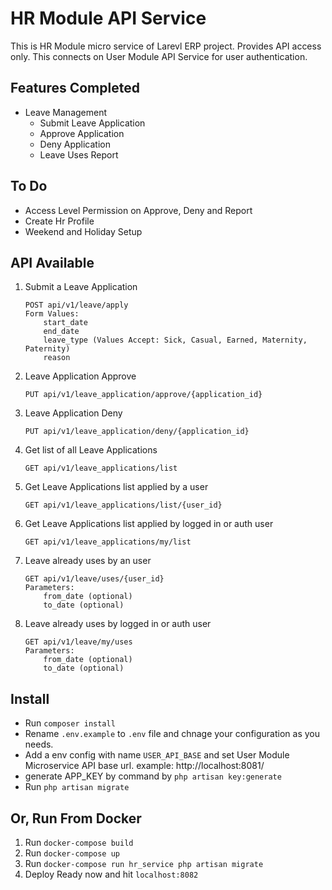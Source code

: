 HR Module API Service
=====


This is HR Module micro service of Larevl ERP project. Provides API access only. This connects on User Module API Service for user authentication.

Features Completed
-------

* Leave Management
	- Submit Leave Application 
	- Approve Application 
	- Deny Application 
	- Leave Uses Report 

To Do
-------

* Access Level Permission on Approve, Deny and Report
* Create Hr Profile
* Weekend and Holiday Setup


API Available
-------

1. Submit a Leave Application
	```
	POST api/v1/leave/apply
	Form Values: 
		start_date
		end_date
		leave_type (Values Accept: Sick, Casual, Earned, Maternity, Paternity)
		reason
	```
2. Leave Application Approve
	```
	PUT api/v1/leave_application/approve/{application_id}
	```
3. Leave Application Deny
	```
	PUT api/v1/leave_application/deny/{application_id}
	```
4. Get list of all Leave Applications
	```
	GET api/v1/leave_applications/list
	```
5. Get Leave Applications list applied by a user
	```
	GET api/v1/leave_applications/list/{user_id}
	```	
6. Get Leave Applications list applied by logged in or auth user
	```
	GET api/v1/leave_applications/my/list
	```		
7. Leave already uses by an user
	```
	GET api/v1/leave/uses/{user_id}
	Parameters:
		from_date (optional)
		to_date (optional)
	```		
8. Leave already uses by logged in or auth user
	```
	GET api/v1/leave/my/uses
	Parameters:
		from_date (optional)
		to_date (optional)
	```			


Install
-------

* Run `composer install`
* Rename `.env.example` to `.env` file and chnage your configuration as you needs.
* Add a env config with name `USER_API_BASE` and set User Module Microservice API base url. example: http://localhost:8081/ 
* generate APP_KEY by command by `php artisan key:generate`
* Run `php artisan migrate` 


Or, Run From Docker
-------

1. Run `docker-compose build`
2. Run `docker-compose up`
3. Run `docker-compose run hr_service php artisan migrate`
4. Deploy Ready now and hit `localhost:8082`